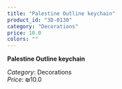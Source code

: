 ```yaml
---
title: "Palestine Outline keychain"
product_id: "3D-0130"
category: "Decorations"
price: 10.0
colors: ""
---
```


**Palestine Outline keychain**

*Category*: Decorations  
*Price*: ₪10.0

